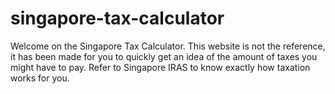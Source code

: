 # singapore-tax-calculator
Welcome on the Singapore Tax Calculator. This website is not the reference, it has been made for you to quickly get an idea of the amount of taxes you might have to pay. Refer to Singapore IRAS to know exactly how taxation works for you.
